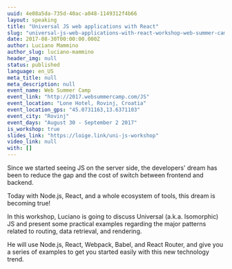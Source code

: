 ```yaml
---
uuid: 4e08a5da-735d-40ac-a048-1149312f4b66
layout: speaking
title: "Universal JS web applications with React"
slug: "universal-js-web-applications-with-react-workshop-web-summer-camp"
date: 2017-08-30T00:00:00.000Z
author: Luciano Mammino
author_slug: luciano-mammino
header_img: null
status: published
language: en_US
meta_title: null
meta_description: null
event_name: Web Summer Camp
event_link: "http://2017.websummercamp.com/JS"
event_location: "Lone Hotel, Rovinj, Croatia"
event_location_gps: "45.0731163,13.6371103"
event_city: "Rovinj"
event_days: "August 30 - September 2 2017"
is_workshop: true
slides_link: "https://loige.link/uni-js-workshop"
video_link: null
with: []
---
```


Since we started seeing JS on the server side, the developers' dream has been to reduce the gap and the cost of switch between frontend and backend.

Today with Node.js, React, and a whole ecosystem of tools, this dream is becoming true!

In this workshop, Luciano is going to discuss Universal (a.k.a. Isomorphic) JS and present some practical examples regarding the major patterns related to routing, data retrieval, and rendering.

He will use Node.js, React, Webpack, Babel, and React Router, and give you a series of examples to get you started easily with this new technology trend.
